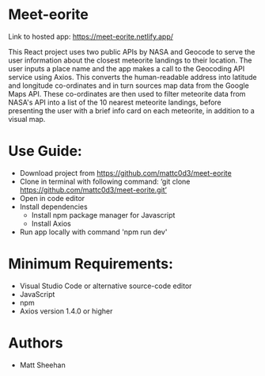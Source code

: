 # Meet-eorite

Link to hosted app: https://meet-eorite.netlify.app/

This React project uses two public APIs by NASA and Geocode to serve the user information about the closest meteorite landings to their location. The user inputs a place name and the app makes a call to the Geocoding API service using Axios. This converts the human-readable address into latitude and longitude co-ordinates and in turn sources map data from the Google Maps API. These co-ordinates are then used to filter meteorite data from NASA's API into a list of the 10 nearest meteorite landings, before presenting the user with a brief info card on each meteorite, in addition to a visual map.

# Use Guide:
- Download project from https://github.com/mattc0d3/meet-eorite
- Clone in terminal with following command: ‘git clone https://github.com/mattc0d3/meet-eorite.git’
- Open in code editor
- Install dependencies
  - Install npm package manager for Javascript
  - Install Axios
- Run app locally with command 'npm run dev'

# Minimum Requirements:
- Visual Studio Code or alternative source-code editor
- JavaScript
- npm
- Axios version 1.4.0 or higher

# Authors
- Matt Sheehan
